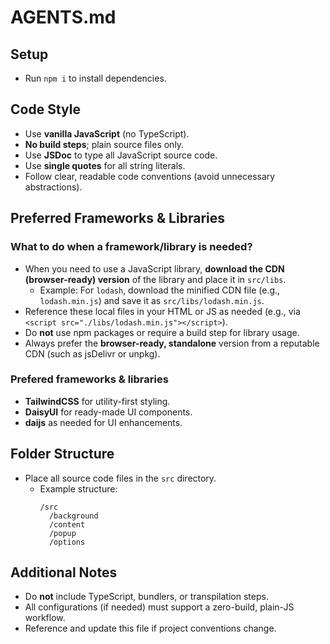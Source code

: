 # AGENTS.md

## Setup

- Run `npm i` to install dependencies.

## Code Style

- Use **vanilla JavaScript** (no TypeScript).
- **No build steps**; plain source files only.
- Use **JSDoc** to type all JavaScript source code.
- Use **single quotes** for all string literals.
- Follow clear, readable code conventions (avoid unnecessary abstractions).

## Preferred Frameworks & Libraries

### What to do when a framework/library is needed?

- When you need to use a JavaScript library, **download the CDN (browser-ready) version** of the library and place it in `src/libs`.
  - Example: For `lodash`, download the minified CDN file (e.g., `lodash.min.js`) and save it as `src/libs/lodash.min.js`.
- Reference these local files in your HTML or JS as needed (e.g., via `<script src="./libs/lodash.min.js"></script>`).
- Do **not** use npm packages or require a build step for library usage.
- Always prefer the **browser-ready, standalone** version from a reputable CDN (such as jsDelivr or unpkg).

### Prefered frameworks & libraries

- **TailwindCSS** for utility-first styling.
- **DaisyUI** for ready-made UI components.
- **daijs** as needed for UI enhancements.

## Folder Structure

- Place all source code files in the `src` directory.
  - Example structure:
    ```
    /src
      /background
      /content
      /popup
      /options
    ```

## Additional Notes

- Do **not** include TypeScript, bundlers, or transpilation steps.
- All configurations (if needed) must support a zero-build, plain-JS workflow.
- Reference and update this file if project conventions change.
